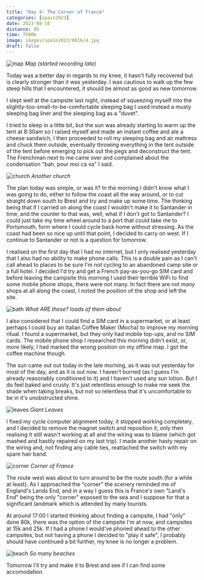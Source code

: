 ```yaml
--- 
title: "Day 4: The Corner of France"
categories: [spain2023]
date: 2023-08-16
distance: 85
time: 7h00m
image: images/spain2023/0816/4.jpg
draft: false
---
```


![map](/images/spain2023/0816/map.jpg)
*Map (started recording late)*

Today was a better day in regards to my knee, it hasn't fully recovered but is
clearly stronger than it was yesterday. I was cautious to walk up the few
steep hills that I encountered, it should be almost as good as new tomorrow.

I slept well at the campsite last night, instead of squeezing myself into the
slightly-too-small-to-be-comfortable sleeping bag I used instead a musty sleeping
bag liner and the sleeping bag as a "duvet".

I tried to sleep in a little bit, but the sun was already starting to warm up
the tent at 8:30am so I raised myself and made an instant coffee and ate a
cheese sandwich, I then proceeded to roll my sleeping bag and air mattress and
chuck them outside, eventually throwing everything in the tent outside of the
tent before emerging to pick out the pegs and deconstruct the tent. The
Frenchman next to me came over and complained about the condensation "bah,
pour moi ca va" I said.

![church](/images/spain2023/0816/1.jpg)
*Another church*

The plan today was simple, or was it? In the morning I didn't know what I was
going to do, either to follow the coast all the way around, or to cut straight
down south to Brest and try and make up some time. The thinking being that if
I carried on along the coast I wouldn't make it to Santander in time, and the
counter to that was, well, what if I don't got to Santander? I could just take
my time wheel around to a port that could take me to Portsmouth, form where I
could cycle back home without stressing. As the coast had been so nice up
until that point, I decided to carry on west. If I continue to Santander or
not is a question for tomorrow.

I realised on the first day that I had no internet, but I only realised
yesterday that I also had no ability to make phone calls. This is a double
pain as I can't call ahead to places to be sure I'm not cycling to an
abandoned camp site or a full hotel. I decided I'd try and get a French
pay-as-you-go SIM card and before leaving the campsite this morning I used
their terrible WiFi to find some mobile phone shops, there were not many. In
fact there are not _many_ shops at all along the coast, I noted the position
of the shop and left the site.

![bath](/images/spain2023/0816/2.jpg)
*What ARE these? loads of them about*

I also considered that I could find a SIM card in a supermarket, or at least
perhaps I could buy an Italian Coffee Maker (Mocha) to improve my morning
ritual. I found a supermarket, but they only had mobile top-ups, and no SIM
cards. The mobile phone shop I researched this morning didn't exist, or, more
likely, I had marked the wrong position on my offline map. I got the coffee
machine though.

The sun came out out today in the late morning, as it was out yesterday for
most of the day, and as it is out now. I haven't burned (as I guess I'm
already reasonably conditioned to it) and I haven't used any sun lotion. But I
do feel baked and crusty. It's just relentless enough to make me seek the
shade when taking breaks, but not so relentless that it's uncomfortable to be
in it's unobstructed shine.

![leaves](/images/spain2023/0816/3.jpg)
*Giant Leaves*

I fixed my cycle computer alignment today, it stopped working completely, and
I decided to remove the magnet switch and reposition it, only then realising
it still wasn't working at all and the wiring was to blame (which got mashed
and hastily repaired on my last trip). I made another hasty repair on the
wiring and, not finding any cable ties, reattached the switch with my spare
hair band.

![corner](/images/spain2023/0816/4.jpg)
*Corner of France*

The route west was about to turn around to be the route south (for a while at
least). As I approached the "corner" the scenery reminded me of England's
Lands End, and in a way I guess this is France's own "Land's End" being the
only "corner" exposed to the sea and I suppose for that a significant landmark
which is attended by many tourists.

At around 17:00 I started thinking about finding a campsite, I had "only" done
80k, there was the option of the campsite I'm at now, and campsites at 15k and
25k. If I had a phone I would've phoned ahead to the other campsites, but not
having a phone I decided to "play it safe", I probably should have continued a
bit further, my knee is no longer a problem.

![beach](/images/spain2023/0816/5.jpg)
*So many beaches*

Tomorrow I'll try and make it to Brest and see if I can find some
accomodation.
